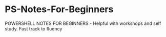 # PS-Notes-For-Beginners
POWERSHELL NOTES FOR BEGINNERS - Helpful with workshops and self study. Fast track to fluency
